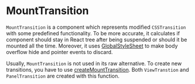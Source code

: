 # MountTransition

`MountTransition` is a component which represents modified `CSSTransition`
with some predefined functionality. To be more accurate, it calculates
if component should stay in React tree after being suspended or should it
be mounted all the time. Moreover, it uses 
[GlobalStyleSheet](https://github.com/wolframdeus/vkma-ui/tree/master/src/lib/components/GlobalStyleSheet)
to make body overflow hide and pointer events to discard.

Usually, `MountTransition` is not used in its raw alternative. To create new
transitions, you have to use [createMountTransition](https://github.com/wolframdeus/vkma-ui/tree/master/src/lib/utils/createMountTransition/createMountTransition.tsx).
Both `ViewTranstion` and `PanelTransition` are created with this function.
